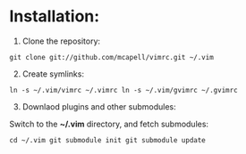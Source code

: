 # Installation:

1. Clone the repository:

``
git clone git://github.com/mcapell/vimrc.git ~/.vim
``

2. Create symlinks:

``
ln -s ~/.vim/vimrc ~/.vimrc
ln -s ~/.vim/gvimrc ~/.gvimrc
``

3. Downlaod plugins and other submodules:

Switch to the **~/.vim** directory, and fetch submodules:

``
cd ~/.vim
git submodule init
git submodule update
``
